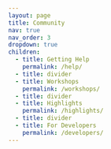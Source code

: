 ```yaml
---
layout: page
title: Community
nav: true
nav_order: 3
dropdown: true
children:
  - title: Getting Help
    permalink: /help/
  - title: divider
  - title: Workshops
    permalink: /workshops/
  - title: divider
  - title: Highlights
    permalink: /highlights/
  - title: divider
  - title: For Developers
    permalink: /developers/
---
```

